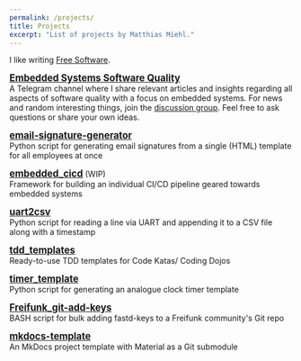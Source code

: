 ```yaml
---
permalink: /projects/
title: Projects
excerpt: "List of projects by Matthias Miehl."
---
```


I like writing [Free Software](https://www.gnu.org/philosophy/free-sw.en.html).

<big>[**Embedded Systems Software Quality**](https://t.me/embedded_sw_quality)</big>  
A Telegram channel where I share relevant articles and insights regarding all aspects of software quality with a focus on embedded systems. For news and random interesting things, join the [discussion group](https://t.me/embedded_sw_quality_discussion). Feel free to ask questions or share your own ideas.

<big>[**email-signature-generator**](https://github.com/makomi/email-signature-generator)</big>  
Python script for generating email signatures from a single (HTML) template for all employees at once

<big>[**embedded_cicd**](https://github.com/makomi/embedded_cicd)</big> (WIP)  
Framework for building an individual CI/CD pipeline geared towards embedded systems

<big>[**uart2csv**](https://github.com/makomi/uart2csv)</big>  
Python script for reading a line via UART and appending it to a CSV file along with a timestamp

<big>[**tdd_templates**](https://github.com/makomi/tdd_templates)</big>  
Ready-to-use TDD templates for Code Katas/ Coding Dojos

<big>[**timer_template**](https://github.com/makomi/timer_template)</big>  
Python script for generating an analogue clock timer template

<big>[**Freifunk_git-add-keys**](https://github.com/makomi/Freifunk_git-add-keys)</big>  
BASH script for bulk adding fastd-keys to a Freifunk community's Git repo

<big>[**mkdocs-template**](https://github.com/makomi/mkdocs-template)</big>  
An MkDocs project template with Material as a Git submodule

